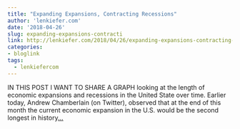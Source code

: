 ```yaml
---
title: "Expanding Expansions, Contracting Recessions"
author: 'lenkiefer.com'
date: '2018-04-26'
slug: expanding-expansions-contracti
link: http://lenkiefer.com/2018/04/26/expanding-expansions-contracting-recessions/
categories:
- bloglink
tags:
  - lenkiefercom
---
```


IN THIS POST I WANT TO SHARE A GRAPH looking at the length of economic expansions and recessions in the United State over time. Earlier today, Andrew Chamberlain (on Twitter), observed that at the end of this month the current economic expansion in the U.S. would be the second longest in history[... <i class="fas fa-external-link-alt"></i>](http://lenkiefer.com/2018/04/26/expanding-expansions-contracting-recessions/)

